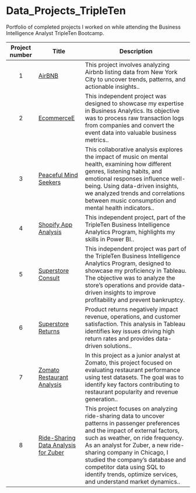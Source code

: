 # Data_Projects_TripleTen
Portfolio of completed projects I worked on while attending the Business Intelligence Analyst TripleTen Bootcamp.

| Project number | Title | Description |
| :-----------: | ----------- |----------- |
| 1 | [AirBNB](https://github.com/SakinahJ/Data_Projects_TripleTen/tree/main/AirBNB) | This project involves analyzing Airbnb listing data from New York City to uncover trends, patterns, and actionable insights.. |
| 2 | [EcommerceE](https://github.com/SakinahJ/Data_Projects_TripleTen/tree/main/Ecommerce) | This independent project was designed to showcase my expertise in Business Analytics. Its objective was to process raw transaction logs from companies and convert the event data into valuable business metrics.. |
| 3 | [Peaceful Mind Seekers](https://github.com/SakinahJ/Data_Projects_TripleTen/tree/main/Peaceful%20Mind%20Seekers) | This collaborative analysis explores the impact of music on mental health, examining how different genres, listening habits, and emotional responses influence well-being. Using data-driven insights, we analyzed trends and correlations between music consumption and mental health indicators.. |
| 4 | [Shopify App Analysis](https://github.com/SakinahJ/Data_Projects_TripleTen/tree/main/Shopify) | This independent project, part of the TripleTen Business Intelligence Analytics Program, highlights my skills in Power BI.. |
| 5 | [Superstore Consult](https://github.com/SakinahJ/Data_Projects_TripleTen/tree/main/Superstore_Consult) | This independent project was part of the TripleTen Business Intelligence Analytics Program, designed to showcase my proficiency in Tableau. The objective was to analyze the store’s operations and provide data-driven insights to improve profitability and prevent bankruptcy. |
| 6 | [Superstore Returns](https://github.com/SakinahJ/Data_Projects_TripleTen/tree/main/Superstore_Returns) | Product returns negatively impact revenue, operations, and customer satisfaction. This analysis in Tableau identifies key issues driving high return rates and provides data-driven solutions.. |
| 7 | [Zomato Restaurant Analysis](https://github.com/SakinahJ/Data_Projects_TripleTen/tree/main/Zomato) | In this project as a junior analyst at Zomato, this project focused on evaluating restaurant performance using test datasets. The goal was to identify key factors contributing to restaurant popularity and revenue generation.. |
| 8 | [Ride-Sharing Data Analysis for Zuber](https://github.com/SakinahJ/Data_Projects_TripleTen/tree/main/Zuber) | This project focuses on analyzing ride-sharing data to uncover patterns in passenger preferences and the impact of external factors, such as weather, on ride frequency. As an analyst for Zuber, a new ride-sharing company in Chicago, I studied the company’s database and competitor data using SQL to identify trends, optimize services, and understand market dynamics.. |


